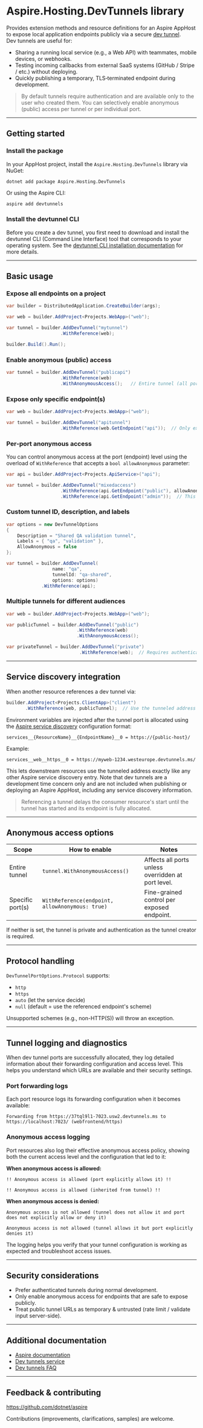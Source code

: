 # Aspire.Hosting.DevTunnels library

Provides extension methods and resource definitions for an Aspire AppHost to expose local application endpoints publicly via a secure [dev tunnel](https://learn.microsoft.com/azure/developer/dev-tunnels/overview).  
Dev tunnels are useful for:
* Sharing a running local service (e.g., a Web API) with teammates, mobile devices, or webhooks.
* Testing incoming callbacks from external SaaS systems (GitHub / Stripe / etc.) without deploying.
* Quickly publishing a temporary, TLS‑terminated endpoint during development.

> By default tunnels require authentication and are available only to the user who created them. You can selectively enable anonymous (public) access per tunnel or per individual port.

---

## Getting started

### Install the package

In your AppHost project, install the `Aspire.Hosting.DevTunnels` library via NuGet:

```dotnetcli
dotnet add package Aspire.Hosting.DevTunnels
```

Or using the Aspire CLI:

```bash
aspire add devtunnels
```

### Install the devtunnel CLI

Before you create a dev tunnel, you first need to download and install the devtunnel CLI (Command Line Interface) tool that corresponds to your operating system. See the [devtunnel CLI installation documentation](https://learn.microsoft.com/azure/developer/dev-tunnels/get-started#install) for more details.

---

## Basic usage

### Expose all endpoints on a project

```csharp
var builder = DistributedApplication.CreateBuilder(args);

var web = builder.AddProject<Projects.WebApp>("web");

var tunnel = builder.AddDevTunnel("mytunnel")
                    .WithReference(web);

builder.Build().Run();
```

### Enable anonymous (public) access

```csharp
var tunnel = builder.AddDevTunnel("publicapi")
                    .WithReference(web)
                    .WithAnonymousAccess();   // Entire tunnel (all ports) can be accessed anonymously
```

### Expose only specific endpoint(s)

```csharp
var web = builder.AddProject<Projects.WebApp>("web");

var tunnel = builder.AddDevTunnel("apitunnel")
                    .WithReference(web.GetEndpoint("api"));  // Only expose the "api" endpoint
```

### Per‑port anonymous access

You can control anonymous access at the port (endpoint) level using the overload of `WithReference` that accepts a `bool allowAnonymous` parameter:

```csharp
var api = builder.AddProject<Projects.ApiService>("api");

var tunnel = builder.AddDevTunnel("mixedaccess")
                    .WithReference(api.GetEndpoint("public"), allowAnonymous: true)
                    .WithReference(api.GetEndpoint("admin"));  // This endpoint requires authentication
```

### Custom tunnel ID, description, and labels

```csharp
var options = new DevTunnelOptions
{
    Description = "Shared QA validation tunnel",
    Labels = { "qa", "validation" },
    AllowAnonymous = false
};

var tunnel = builder.AddDevTunnel(
                 name: "qa",
                 tunnelId: "qa-shared",
                 options: options)
             .WithReference(api);
```

### Multiple tunnels for different audiences

```csharp
var web = builder.AddProject<Projects.WebApp>("web");

var publicTunnel = builder.AddDevTunnel("public")
                          .WithReference(web)
                          .WithAnonymousAccess();

var privateTunnel = builder.AddDevTunnel("private")
                           .WithReference(web);  // Requires authentication
```

---

## Service discovery integration

When another resource references a dev tunnel via:

```csharp
builder.AddProject<Projects.ClientApp>("client")
       .WithReference(web, publicTunnel);  // Use the tunneled address for 'web'
```

Environment variables are injected after the tunnel port is allocated using the [Aspire service discovery](https://learn.microsoft.com/dotnet/aspire/service-discovery/overview) configuration format:

```env
services__{ResourceName}__{EndpointName}__0 = https://{public-host}/
```

Example:

```env
services__web__https__0 = https://myweb-1234.westeurope.devtunnels.ms/
```

This lets downstream resources use the tunneled address exactly like any other Aspire service discovery entry. Note that dev tunnels are a development time concern only and are not included when publishing or deploying an Aspire AppHost, including any service discovery information.

> Referencing a tunnel delays the consumer resource's start until the tunnel has started and its endpoint is fully allocated.

---

## Anonymous access options

| Scope            | How to enable                                  | Notes |
|------------------|-------------------------------------------------|-------|
| Entire tunnel    | `tunnel.WithAnonymousAccess()`                  | Affects all ports unless overridden at port level. |
| Specific port(s) | `WithReference(endpoint, allowAnonymous: true)` | Fine-grained control per exposed endpoint. |

If neither is set, the tunnel is private and authentication as the tunnel creator is required.

---

## Protocol handling

`DevTunnelPortOptions.Protocol` supports:  
* `http`  
* `https`  
* `auto` (let the service decide)  
* `null` (default = use the referenced endpoint's scheme)

Unsupported schemes (e.g., non-HTTP(S)) will throw an exception.

---

## Tunnel logging and diagnostics

When dev tunnel ports are successfully allocated, they log detailed information about their forwarding configuration and access level. This helps you understand which URLs are available and their security settings.

### Port forwarding logs

Each port resource logs its forwarding configuration when it becomes available:

```text
Forwarding from https://37tql9l1-7023.usw2.devtunnels.ms to https://localhost:7023/ (webfrontend/https)
```

### Anonymous access logging

Port resources also log their effective anonymous access policy, showing both the current access level and the configuration that led to it:

**When anonymous access is allowed:**
```text
!! Anonymous access is allowed (port explicitly allows it) !!
```

```text
!! Anonymous access is allowed (inherited from tunnel) !!
```

**When anonymous access is denied:**
```text
Anonymous access is not allowed (tunnel does not allow it and port does not explicitly allow or deny it)
```

```text
Anonymous access is not allowed (tunnel allows it but port explicitly denies it)
```

The logging helps you verify that your tunnel configuration is working as expected and troubleshoot access issues.

---

## Security considerations

* Prefer authenticated tunnels during normal development.
* Only enable anonymous access for endpoints that are safe to expose publicly.
* Treat public tunnel URLs as temporary & untrusted (rate limit / validate input server-side).

---

## Additional documentation

* [Aspire documentation](https://learn.microsoft.com/dotnet/aspire/)
* [Dev tunnels service](https://learn.microsoft.com/azure/developer/dev-tunnels/overview)
* [Dev tunnels FAQ](https://learn.microsoft.com/azure/developer/dev-tunnels/faq)

---

## Feedback & contributing

https://github.com/dotnet/aspire

Contributions (improvements, clarifications, samples) are welcome.
